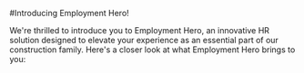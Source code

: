 #Introducing Employment Hero!

We're thrilled to introduce you to Employment Hero, an innovative HR solution designed to elevate your experience as an essential part of our construction family. Here's a closer look at what Employment Hero brings to you:
